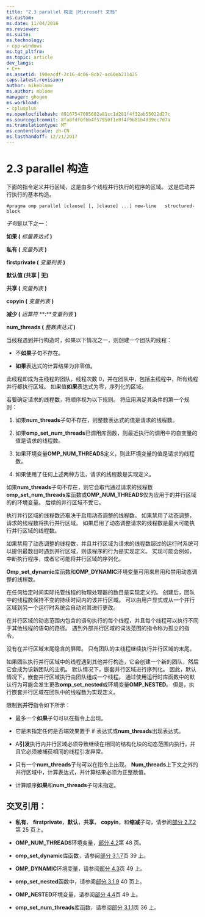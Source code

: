 ```yaml
---
title: "2.3 parallel 构造 |Microsoft 文档"
ms.custom: 
ms.date: 11/04/2016
ms.reviewer: 
ms.suite: 
ms.technology:
- cpp-windows
ms.tgt_pltfrm: 
ms.topic: article
dev_langs:
- C++
ms.assetid: 190eacdf-2c16-4c06-8cb7-ac60eb211425
caps.latest.revision: 
author: mikeblome
ms.author: mblome
manager: ghogen
ms.workload:
- cplusplus
ms.openlocfilehash: 89167547085682a81cc1d281f4f32ab55022d27c
ms.sourcegitcommit: 8fa8fdf0fbb4f57950f1e8f4f9b81b4d39ec7d7a
ms.translationtype: MT
ms.contentlocale: zh-CN
ms.lasthandoff: 12/21/2017
---
```

# <a name="23-parallel-construct"></a>2.3 parallel 构造
下面的指令定义并行区域，这是由多个线程并行执行的程序的区域。 这是启动并行执行的基本构造。  
  
```  
#pragma omp parallel [clause[ [, ]clause] ...] new-line   structured-block  
```  
  
 *子句*是以下之一：  
  
 **如果 (** *标量表达式* **)**  
  
 **私有 (** *变量列表* **)**  
  
 **firstprivate (** *变量列表* **)**  
  
 **默认值 (共享 &#124; 无)**  
  
 **共享 (** *变量列表* **)**  
  
 **copyin (** *变量列表* **)**  
  
 **减少 (** *运算符* **:***变量列表* **)**   
  
 **num_threads (** *整数表达式* **)**  
  
 当线程遇到并行构造时，如果以下情况之一，则创建一个团队的线程：  
  
-   不**如果**子句不存在。  
  
-   **如果**表达式的计算结果为非零值。  
  
 此线程即成为主线程的团队，线程次数 0，并在团队中，包括主线程中，所有线程并行都执行区域。 如果值**如果**表达式为零，序列化的区域。  
  
 若要确定请求的线程数，将顺序视为以下规则。 将应用满足其条件的第一个规则：  
  
1.  如果**num_threads**子句不存在，则整数表达式的值是请求的线程数。  
  
2.  如果**omp_set_num_threads**已调用库函数，则最近执行的调用中的自变量的值是请求的线程数。  
  
3.  如果环境变量**OMP_NUM_THREADS**定义，则此环境变量的值是请求的线程数。  
  
4.  如果使用了任何上述两种方法，请求的线程数是实现定义。  
  
 如果**num_threads**子句不存在，则它会取代通过请求的线程数**omp_set_num_threads**库函数或**OMP_NUM_THREADS**仅为应用于的并行区域的的环境变量。 后续的并行区域不受它。  
  
 执行并行区域的线程数还取决于启用动态调整的线程数。 如果禁用了动态调整，请求的线程数将执行并行区域。 如果启用了动态调整请求的线程数是最大可能执行并行区域的线程数。  
  
 如果禁用了动态调整的线程数，并且并行区域为请求的线程数超过的运行时系统可以提供最数目时遇到并行区域，则该程序的行为是实现定义。 实现可能会例如，中断执行程序，或者它可能将并行区域的序列化。  
  
 **Omp_set_dynamic**库函数和**OMP_DYNAMIC**环境变量可用来启用和禁用动态调整的线程数。  
  
 在任何给定时间实际托管线程的物理处理器的数目是实现定义的。 创建后，团队中的线程数保持不变的持续时间内的该并行区域。 可以由用户显式或从一个并行区域到另一个运行时系统会自动对其进行更改。  
  
 在并行区域的动态范围内包含的语句执行的每个线程，并且每个线程可以执行不同于其他线程的语句的路径。 遇到外部并行区域的词法范围的指令称为孤立的指令。  
  
 没有在并行区域末尾隐含的屏障。 只有团队的主线程继续执行并行区域的末尾。  
  
 如果团队执行并行区域中的线程遇到其他并行构造，它会创建一个新的团队，然后它会成为该新团队的主机。 默认情况下，嵌套并行区域进行序列化。 因此，默认情况下，嵌套并行区域执行由团队组成一个线程。 通过使用运行时库函数中的默认行为可能会发生更改**omp_set_nested**或环境变量**OMP_NESTED**。 但是，执行嵌套并行区域在团队中的线程数为实现定义。  
  
 限制到**并行**指令如下所示：  
  
-   最多一个**如果**子句可以在指令上出现。  
  
-   它是未指定任何是否端效果置于 if 表达式或**num_threads**出现表达式。  
  
-   A**引发**执行内并行区域必须导致继续在相同的结构化块的动态范围内执行，并且它必须被捕获相同的线程引发异常。  
  
-   只有一个**num_threads**子句可以在指令上出现。 **Num_threads**上下文之外的并行区域中，计算表达式，并计算结果必须为正整数值。  
  
-   计算顺序**如果**和**num_threads**子句未指定。  
  
## <a name="cross-references"></a>交叉引用：  
  
-   **私有**， **firstprivate**，**默认**，**共享**， **copyin**，和**缩减**子句，请参阅[部分 2.7.2](../../parallel/openmp/2-7-2-data-sharing-attribute-clauses.md)第 25 页上。  
  
-   **OMP_NUM_THREADS**环境变量，[部分 4.2](../../parallel/openmp/4-2-omp-num-threads.md)第 48 页。  
  
-   **omp_set_dynamic**库函数，请参阅[部分 3.1.7](../../parallel/openmp/3-1-7-omp-set-dynamic-function.md)页 39 上。  
  
-   **OMP_DYNAMIC**环境变量，请参阅[部分 4.3](../../parallel/openmp/4-3-omp-dynamic.md)页 49 上。  
  
-   **omp_set_nested**函数中，请参阅[部分 3.1.9](../../parallel/openmp/3-1-9-omp-set-nested-function.md) 40 页上。  
  
-   **OMP_NESTED**环境变量，请参阅[部分 4.4](../../parallel/openmp/4-4-omp-nested.md)页 49 上。  
  
-   **omp_set_num_threads**库函数，请参阅[部分 3.1.1](../../parallel/openmp/3-1-1-omp-set-num-threads-function.md)页 36 上。